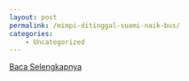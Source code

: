 ```yaml
---
layout: post
permalink: /mimpi-ditinggal-suami-naik-bus/
categories:
    - Uncategorized
---
```


[Baca Selengkapnya](/06)